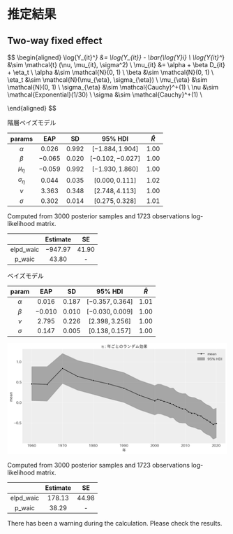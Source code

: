 # 推定結果

## Two-way fixed effect

$$
\begin{aligned}
\log{Y_{it}^*} &= \log{Y_{it}} - \bar{\log{Y}_i} \\
\log{Y_{it}^*} &\sim \mathcal{t} (\nu, \mu_{it}, \sigma^2) \\
\mu_{it} &= \alpha + \beta D_{it} + \eta_t \\
\alpha &\sim \mathcal{N}(0, 1) \\
\beta &\sim \mathcal{N}(0, 1) \\
\eta_t &\sim \mathcal{N}(\mu_{\eta}, \sigma_{\eta}) \\
\mu_{\eta} &\sim \mathcal{N}(0, 1) \\
\sigma_{\eta} &\sim \mathcal{Cauchy}^+(1) \\
\nu &\sim \mathcal{Exponential}(1/30) \\
\sigma &\sim \mathcal{Cauchy}^+(1) \\

\end{aligned}
$$

階層ベイズモデル

|    params     |   EAP    |   SD    |      95% HDI       | $\hat{R}$ |
| :-----------: | :------: | :-----: | :----------------: | :-------: |
|   $\alpha$    | $0.026$  | $0.992$ | $[-1.884, 1.904]$  |  $1.00$   |
|    $\beta$    | $-0.065$ | $0.020$ | $[-0.102, -0.027]$ |  $1.00$   |
|  $\mu_\eta$   | $-0.059$ | $0.992$ | $[-1.930, 1.860]$  |  $1.00$   |
| $\sigma_\eta$ | $0.044$  | $0.035$ |  $[0.000, 0.111]$  |  $1.02$   |
|     $\nu$     | $3.363$  | $0.348$ |  $[2.748, 4.113]$  |  $1.00$   |
|   $\sigma$    | $0.302$  | $0.014$ |  $[0.275, 0.328]$  |  $1.01$   |

Computed from 3000 posterior samples and 1723 observations log-likelihood matrix.

|           | Estimate  |   SE    |
| :-------: | :-------: | :-----: |
| elpd_waic | $-947.97$ | $41.90$ |
|  p_waic   |  $43.80$  |    -    |

ベイズモデル

|  param   |   EAP    |   SD    |      95% HDI      | $\hat{R}$ |
| :------: | :------: | :-----: | :---------------: | :-------: |
| $\alpha$ | $0.016$  | $0.187$ | $[-0.357, 0.364]$ |  $1.01$   |
| $\beta$  | $-0.010$ | $0.010$ | $[-0.030, 0.009]$ |  $1.00$   |
|  $\nu$   | $2.795$  | $0.226$ | $[2.398, 3.256]$  |  $1.00$   |
| $\sigma$ | $0.147$  | $0.005$ | $[0.138, 0.157]$  |  $1.00$   |

![eta](image-2.png)

Computed from 3000 posterior samples and 1723 observations log-likelihood matrix.

|           | Estimate |   SE    |
| :-------: | :------: | :-----: |
| elpd_waic | $178.13$ | $44.98$ |
|  p_waic   | $38.29$  |    -    |

There has been a warning during the calculation. Please check the results.
